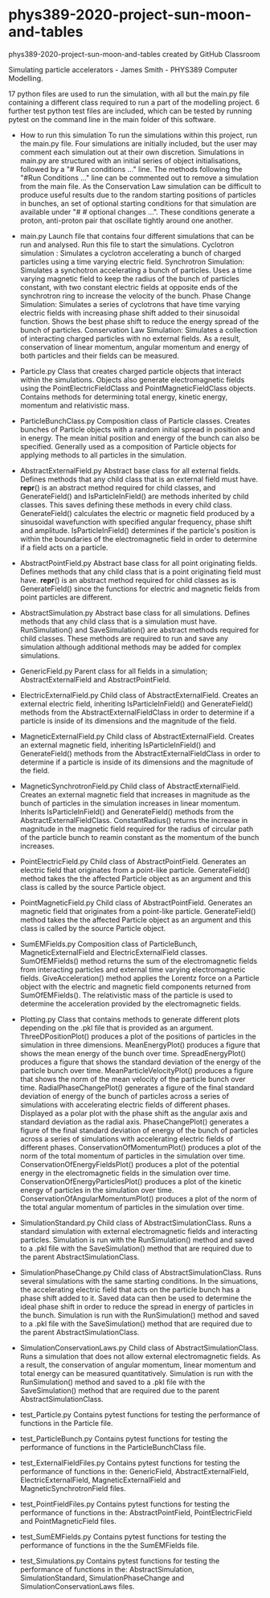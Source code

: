 # phys389-2020-project-sun-moon-and-tables
phys389-2020-project-sun-moon-and-tables created by GitHub Classroom

Simulating particle accelerators - James Smith - PHYS389 Computer Modelling.

17 python files are used to run the simulation, with all but the main.py file containing a different class required to run a part of the modelling project. 6 further test python test files are included, which can be tested by running pytest on the command line in the main folder of this software.

- How to run this simulation
To run the simulations within this project, run the main.py file. Four simulations are initially included, but the user may comment each simulation out at their own discretion. Simulations in main.py are structured with an initial series of object initialisations, followed by a "# Run conditions ..." line. The methods following the "#Run Conditions ..." line can be commented out to remove a simulation from the main file. As the Conservation Law simulation can be difficult to produce useful results due to the random starting positions of particles in bunches, an set of optional starting conditions for that simulation are available under "# # optional changes ...". These conditions generate a proton, anti-proton pair that oscillate tightly around one another.

* main.py
Launch file that contains four different simulations that can be run and analysed. Run this file to start the simulations.
    Cyclotron simulation : Simulates a cyclotron accelerating a bunch of charged particles using a time varying electric field.
Synchrotron Simulation: Simulates a synchotron accelerating a bunch of particles. Uses a time varying magnetic field to keep the radius of the bunch of particles constant, with two constant electric fields at opposite ends of the synchrotron ring to increase the velocity of the bunch.
    Phase Change Simulation: Simulates a series of cyclotrons that have time varying electric fields with increasing phase shift added to their sinusoidal function. Shows the best phase shift to reduce the energy spread of the bunch of particles.
Conservation Law Simulation: Simulates a collection of interacting charged particles with no external fields. As a result, conservation of linear momentum, angular momentum and energy of both particles and their fields can be measured.

* Particle.py
Class that creates charged particle objects that interact within the simulations. Objects also generate electromagnetic fields using the PointElectricFieldClass and PointMagneticFieldClass objects. Contains methods for determining total energy, kinetic energy, momentum and relativistic mass.

* ParticleBunchClass.py
Composition class of Particle classes. Creates bunches of Particle objects with a random initial spread in position and in energy. The mean initial position and energy of the bunch can also be specified. Generally used as a composition of Particle objects for applying methods to all particles in the simulation.

* AbstractExternalField.py
Abstract base class for all external fields. Defines methods that any child class that is an external field must have. __repr__() is an abstract method required for child classes, and GenerateField() and IsParticleInField() are methods inherited by child classes. This saves defining these methods in every child class. GenerateField() calculates the electric or magnetic field produced by a sinusoidal wavefunction with specified angular frequency, phase shift and amplitude. IsParticleInField() determines if the particle's position is within the boundaries of the electromagnetic field in order to determine if a field acts on a particle.

* AbstractPointField.py
Abstract base class for all point originating fields. Defines methods that any child class that is a point originating field must have.
__repr__() is an abstract method required for child classes as is GenerateField() since the functions for electric and magnetic fields from point particles are different.

* AbstractSimulation.py
Abstract base class for all simulations. Defines methods that any child class that is a simulation must have.
RunSimulation() and SaveSimulation() are abstract methods required for child classes. These methods are required to run and save any simulation although additional methods may be added for complex simulations.

* GenericField.py
Parent class for all fields in a simulation; AbstractExternalField and AbstractPointField.

* ElectricExternalField.py
Child class of AbstractExternalField. Creates an external electric field, inheriting IsParticleInField() and GenerateField() methods from the AbstractExternalFieldClass in order to determine if a particle is inside of its dimensions and the magnitude of the field.

* MagneticExternalField.py
Child class of AbstractExternalField. Creates an external magnetic field, inheriting IsParticleInField() and GenerateField() methods from the AbstractExternalFieldClass in order to determine if a particle is inside of its dimensions and the magnitude of the field.

* MagneticSynchrotronField.py
Child class of AbstractExternalField. Creates an external magnetic field that increases in magnitude as the bunch of particles in the simulation increases in linear momentum. Inherits IsParticleInField() and GenerateField() methods from the AbstractExternalFieldClass. ConstantRadius() returns the increase in magnitude in the magnetic field required for the radius of circular path of the particle bunch to reamin constant as the momentum of the bunch increases.

* PointElectricField.py
Child class of AbstractPointField. Generates an electric field that originates from a point-like particle. GenerateField() method takes the the affected Particle object as an argument and this class is called by the source Particle object. 

* PointMagneticField.py
Child class of AbstractPointField. Generates an magnetic field that originates from a point-like particle. GenerateField() method takes the the affected Particle object as an argument and this class is called by the source Particle object. 

* SumEMFields.py
Composition class of ParticleBunch, MagneticExternalField and ElectricExternalField classes. SumOfEMFields() method returns the sum of the electromagnetic fields from interacting particles and external time varying electromagnetic fields. GiveAcceleration() method applies the Lorentz force on a Particle object with the electric and magnetic field components returned from SumOfEMFields(). The relativistic mass of the particle is used to determine the acceleration provided by the electromagnetic fields.

* Plotting.py
Class that contains methods to generate different plots depending on the .pkl file that is provided as an argument. 
ThreeDPositionPlot() produces a plot of the positions of particles in the simulation in three dimensions.
MeanEnergyPlot() produces a figure that shows the mean energy of the bunch over time.
SpreadEnergyPlot() produces a figure that shows the standard deviation of the energy of the particle bunch over time.
MeanParticleVelocityPlot() produces a figure that shows the norm of the mean velocity of the particle bunch over time.
RadialPhaseChangePlot() generates a figure of the final standard deviation of energy of the bunch of particles across a series of simulations with accelerating electric fields of different phases. Displayed as a polar plot with the phase shift as the angular axis and standard deviation as the radial axis.
PhaseChangePlot() generates a figure of the final standard deviation of energy of the bunch of particles across a series of simulations with accelerating electric fields of different phases.
ConservationOfMomentumPlot() produces a plot of the norm of the total momentum of particles in the simulation over time.
ConservationOfEnergyFieldsPlot() produces a plot of the potential energy in the electromagnetic fields in the simulation over time.
ConservationOfEnergyParticlesPlot() produces a plot of the kinetic energy of particles in the simulation over time.
ConservationOfAngularMomentumPlot() produces a plot of the norm of the total angular momentum of particles in the simulation over time.

* SimulationStandard.py
Child class of AbstractSimulationClass. Runs a standard simulation with external electromagnetic fields and interacting particles. Simulation is run with the RunSimulation() method and saved to a .pkl file with the SaveSimulation() method that are required due to the parent AbstractSimulationClass.

* SimulationPhaseChange.py
Child class of AbstractSimulationClass. Runs several simulations with the same starting conditions. In the simuations, the accelerating electric field that acts on the particle bunch has a phase shift added to it. Saved data can then be used to determine the ideal phase shift in order to reduce the spread in energy of particles in the bunch. Simulation is run with the RunSimulation() method and saved to a .pkl file with the SaveSimulation() method that are required due to the parent AbstractSimulationClass.

* SimulationConservationLaws.py
Child class of AbstractSimulationClass. Runs a simulation that does not allow external electromagnetic fields. As a result, the conservation of angular momentum, linear momentum and total energy can be measured quantitatively. Simulation is run with the RunSimulation() method and saved to a .pkl file with the SaveSimulation() method that are required due to the parent AbstractSimulationClass.

* test_Particle.py
Contains pytest functions for testing the performance of functions in the Particle file.

* test_ParticleBunch.py
Contains pytest functions for testing the performance of functions in the ParticleBunchClass file.

* test_ExternalFieldFiles.py
Contains pytest functions for testing the performance of functions in the: GenericField, AbstractExternalField, ElectricExternalField, MagneticExternalField and MagneticSynchrotronField files.

* test_PointFieldFiles.py
Contains pytest functions for testing the performance of functions in the: AbstractPointField, PointElectricField and PointMagneticField files.

* test_SumEMFields.py
Contains pytest functions for testing the performance of functions in the the SumEMFields file.

* test_Simulations.py
Contains pytest functions for testing the performance of functions in the: AbstractSimulation, SimulationStandard, SimulationPhaseChange and SimulationConservationLaws files.
